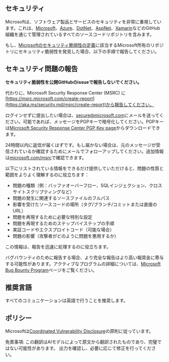 ## セキュリティ

Microsoftは、ソフトウェア製品とサービスのセキュリティを非常に重視しています。これは、[Microsoft](https://github.com/Microsoft)、[Azure](https://github.com/Azure)、[DotNet](https://github.com/dotnet)、[AspNet](https://github.com/aspnet)、[Xamarin](https://github.com/xamarin)などのGitHub組織を通じて管理されているすべてのソースコードリポジトリを含みます。

もし、[Microsoftのセキュリティ脆弱性の定義](https://aka.ms/security.md/definition)に該当するMicrosoft所有のリポジトリにセキュリティ脆弱性を発見した場合、以下の手順で報告してください。

## セキュリティ問題の報告

**セキュリティ脆弱性を公開GitHubのissueで報告しないでください。**

代わりに、Microsoft Security Response Center (MSRC) に[https://msrc.microsoft.com/create-report](https://aka.ms/security.md/msrc/create-report)から報告してください。

ログインせずに提出したい場合は、[secure@microsoft.com](mailto:secure@microsoft.com)にメールを送ってください。可能であれば、メッセージをPGPキーで暗号化してください。PGPキーは[Microsoft Security Response Center PGP Key page](https://aka.ms/security.md/msrc/pgp)からダウンロードできます。

24時間以内に返信が届くはずです。もし届かない場合は、元のメッセージが受信されているか確認するためにメールでフォローアップしてください。追加情報は[microsoft.com/msrc](https://www.microsoft.com/msrc)で確認できます。

以下にリストされている情報をできるだけ提供していただけると、問題の性質と範囲をよりよく理解するのに役立ちます：

  * 問題の種類（例：バッファオーバーフロー、SQLインジェクション、クロスサイトスクリプティングなど）
  * 問題の発生に関連するソースファイルのフルパス
  * 影響を受けたソースコードの場所（タグ/ブランチ/コミットまたは直接のURL）
  * 問題を再現するために必要な特別な設定
  * 問題を再現するためのステップバイステップの手順
  * 実証コードやエクスプロイトコード（可能な場合）
  * 問題の影響（攻撃者がどのように問題を悪用するか）

この情報は、報告を迅速に処理するのに役立ちます。

バグバウンティのために報告する場合、より完全な報告はより高い報奨金に寄与する可能性があります。アクティブなプログラムの詳細については、[Microsoft Bug Bounty Program](https://aka.ms/security.md/msrc/bounty)ページをご覧ください。

## 推奨言語

すべてのコミュニケーションは英語で行うことを推奨します。

## ポリシー

Microsoftは[Coordinated Vulnerability Disclosure](https://aka.ms/security.md/cvd)の原則に従っています。

免責事項: この翻訳はAIモデルによって原文から翻訳されたものであり、完璧ではない可能性があります。
出力を確認し、必要に応じて修正を行ってください。